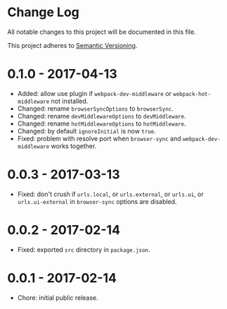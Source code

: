 # Change Log

All notable changes to this project will be documented in this file.

This project adheres to [Semantic Versioning](http://semver.org/).

# 0.1.0 - 2017-04-13

-   Added: allow use plugin if `webpack-dev-middleware` or `webpack-hot-middleware` not installed.
-   Changed: rename `browserSyncOptions` to `browserSync`.
-   Changed: rename `devMiddlewareOptions` to `devMiddleware`.
-   Changed: rename `hotMiddlewareOptions` to `hotMiddleware`.
-   Changed: by default `ignoreInitial` is now `true`. 
-   Fixed: problem with resolve port when `browser-sync` and `webpack-dev-middleware` works together.

# 0.0.3 - 2017-03-13

-   Fixed: don't crush if `urls.local`, or `urls.external`, or `urls.ui`, or `urls.ui-external` 
    in `browser-sync` options are disabled.

# 0.0.2 - 2017-02-14

-   Fixed: exported `src` directory in `package.json`.

# 0.0.1 - 2017-02-14

-   Chore: initial public release.
